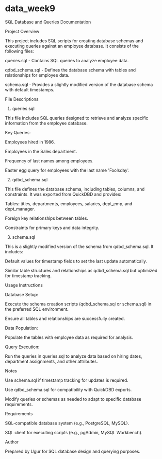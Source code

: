# data_week9

SQL Database and Queries Documentation

Project Overview

This project includes SQL scripts for creating database schemas and executing queries against an employee database. It consists of the following files:

queries.sql - Contains SQL queries to analyze employee data.

qdbd_schema.sql - Defines the database schema with tables and relationships for employee data.

schema.sql - Provides a slightly modified version of the database schema with default timestamps.

File Descriptions

1. queries.sql

This file includes SQL queries designed to retrieve and analyze specific information from the employee database.

Key Queries:

Employees hired in 1986.

Employees in the Sales department.

Frequency of last names among employees.

Easter egg query for employees with the last name 'Foolsday'.

2. qdbd_schema.sql

This file defines the database schema, including tables, columns, and constraints. It was exported from QuickDBD and provides:

Tables: titles, departments, employees, salaries, dept_emp, and dept_manager.

Foreign key relationships between tables.

Constraints for primary keys and data integrity.

3. schema.sql

This is a slightly modified version of the schema from qdbd_schema.sql. It includes:

Default values for timestamp fields to set the last update automatically.

Similar table structures and relationships as qdbd_schema.sql but optimized for timestamp tracking.

Usage Instructions

Database Setup:

Execute the schema creation scripts (qdbd_schema.sql or schema.sql) in the preferred SQL environment.

Ensure all tables and relationships are successfully created.

Data Population:

Populate the tables with employee data as required for analysis.

Query Execution:

Run the queries in queries.sql to analyze data based on hiring dates, department assignments, and other attributes.

Notes

Use schema.sql if timestamp tracking for updates is required.

Use qdbd_schema.sql for compatibility with QuickDBD exports.

Modify queries or schemas as needed to adapt to specific database requirements.

Requirements

SQL-compatible database system (e.g., PostgreSQL, MySQL).

SQL client for executing scripts (e.g., pgAdmin, MySQL Workbench).

Author

Prepared by Ugur for SQL database design and querying purposes.

